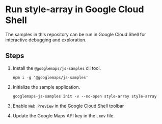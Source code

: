 # Run style-array in Google Cloud Shell

The samples in this repository can be run in Google Cloud Shell for interactive debugging and exploration.

## Steps

1. Install the `@googlemaps/js-samples` cli tool.

    ```
    npm i -g '@googlemaps/js-samples'
    ```
1. Initialize the sample application. 
    ```
    googlemaps-js-samples init -v --no-open style-array style-array
    ```
1. Enable `Web Preview` in the Google Cloud Shell toolbar
1. Update the Google Maps API key in the `.env` file.
